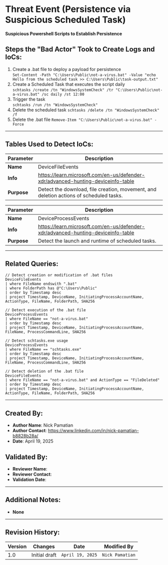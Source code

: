 # Threat Event (Persistence via Suspicious Scheduled Task)
**Suspicious Powershell Scripts to Establish Persistence**

## Steps the "Bad Actor" Took to Create Logs and IoCs:
1. Create a .bat file to deploy a payload for persistence  
```Set-Content -Path "C:\Users\Public\not-a-virus.bat" -Value "echo Hello from the scheduled task >> C:\Users\Public\task-output.txt"```
2. Create a Scheduled Task that executes the script daily  
```schtasks /create /tn "WindowsSystemCheck" /tr "C:\Users\Public\not-a-virus.bat" /sc daily /st 12:00```
3. Trigger the task  
```schtasks /run /tn "WindowsSystemCheck"```
4. Delete the scheduled task
```schtasks /delete /tn "WindowsSystemCheck" /f```
5. Delete the .bat file
```Remove-Item "C:\Users\Public\not-a-virus.bat" -Force```
---

## Tables Used to Detect IoCs:
| **Parameter**       | **Description**                                                              |
|---------------------|------------------------------------------------------------------------------|
| **Name**| DeviceFileEvents|
| **Info**|https://learn.microsoft.com/en-us/defender-xdr/advanced-hunting-deviceinfo-table|
| **Purpose**| Detect the download, file creation, movement, and deletion actions of scheduled tasks. |

| **Parameter**       | **Description**                                                              |
|---------------------|------------------------------------------------------------------------------|
| **Name**| DeviceProcessEvents|
| **Info**|https://learn.microsoft.com/en-us/defender-xdr/advanced-hunting-deviceinfo-table|
| **Purpose**| Detect the launch and runtime of scheduled tasks.|

---

## Related Queries:
```kql
// Detect creation or modification of .bat files
DeviceFileEvents
| where FileName endswith ".bat"
| where FolderPath has @"C:\Users\Public"
| order by Timestamp desc
| project Timestamp, DeviceName, InitiatingProcessAccountName, ActionType, FileName, FolderPath, SHA256

// Detect execution of the .bat file
DeviceProcessEvents
| where FileName == "not-a-virus.bat"
| order by Timestamp desc
| project Timestamp, DeviceName, InitiatingProcessAccountName, FileName, ProcessCommandLine, SHA256

// Detect schtasks.exe usage
DeviceProcessEvents
| where FileName == "schtasks.exe"
| order by Timestamp desc
| project Timestamp, DeviceName, InitiatingProcessAccountName, FileName, ProcessCommandLine, SHA256

// Detect deletion of the .bat file
DeviceFileEvents
| where FileName == "not-a-virus.bat" and ActionType == "FileDeleted"
| order by Timestamp desc
| project Timestamp, DeviceName, InitiatingProcessAccountName, ActionType, FileName, FolderPath, SHA256
```

---

## Created By:
- **Author Name**: Nick Pamatian
- **Author Contact**: https://www.linkedin.com/in/nick-pamatian-b8828b28a/
- **Date**: April 19, 2025

## Validated By:
- **Reviewer Name**: 
- **Reviewer Contact**: 
- **Validation Date**: 

---

## Additional Notes:
- **None**

---

## Revision History:
| **Version** | **Changes**                   | **Date**         | **Modified By**   |
|-------------|-------------------------------|------------------|-------------------|
| 1.0         | Initial draft                  | `April 19, 2025`  | `Nick Pamatian`    

